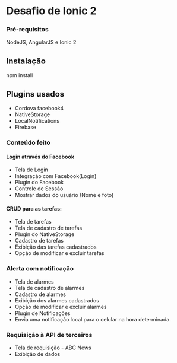 # Desafio de Ionic 2

### Pré-requisitos

NodeJS, AngularJS e Ionic 2

## Instalação

npm install

## Plugins usados

- Cordova facebook4
- NativeStorage
- LocalNotifications
- Firebase

### Conteúdo feito

#### Login através do Facebook

- Tela de Login
- Integração com Facebook(Login)
- Plugin do Facebook
- Controle de Sessão 
- Mostrar dados do usuário (Nome e foto)


#### CRUD para as tarefas:

- Tela de tarefas
- Tela de cadastro de tarefas
- Plugin do NativeStorage 
- Cadastro de tarefas
- Exibição das tarefas cadastrados
- Opção de modificar e excluir tarefas

### Alerta com notificação

- Tela de alarmes
- Tela de cadastro de alarmes
- Cadastro de alarmes
- Exibição dos alarmes cadastrados
- Opção de modificar e excluir alarmes
- Plugin de Notificações
- Envia uma notificação local para o celular na hora determinada.

### Requisição à API de terceiros 
- Tela de requisição - ABC News
- Exibição de dados 
